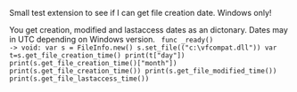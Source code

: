 Small test extension to see if I can get file creation date. Windows only!

You get creation, modified and lastaccess dates as an dictonary. Dates may in UTC depending on Windows version.
<code>
func _ready() -> void:
	var s = FileInfo.new()
	s.set_file(("c:\\vfcompat.dll"))
	var t=s.get_file_creation_time()
	print(t["day"])
	print(s.get_file_creation_time()["month"])
	print(s.get_file_creation_time())
	print(s.get_file_modified_time())
	print(s.get_file_lastaccess_time())
</code>
